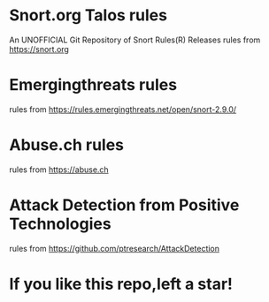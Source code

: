 
Snort.org Talos rules
==========
An UNOFFICIAL Git Repository of Snort Rules(R) Releases 
rules from https://snort.org

Emergingthreats rules
==========
rules from https://rules.emergingthreats.net/open/snort-2.9.0/

Abuse.ch rules
==========
rules from https://abuse.ch

Attack Detection from Positive Technologies
==========
rules from https://github.com/ptresearch/AttackDetection

If you like this repo,left a star!
==========
